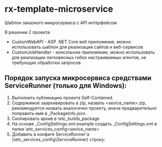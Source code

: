 # rx-template-microservice
Шаблон заказного микросервиса с API интерфейсом

В решении 2 проекта:
* CustomWebAPI - ASP .NET Core веб приложение, можно использовать шаблон для реализации сайтов и веб-сервисов
* CustomJobHandler - консольное приложение, можно использовать для реализации легковесных гибко настраиваемых агентов, не требующих обработки запросов

## Порядок запуска микросервиса средствами ServiceRunner (только для Windows):
1. Выполнить публикацию проекта Self-Contained.
2. Содержимое заархивировать в zip, назвать <sevice_name>.zip, рекомендуется назвать аналогично проекту, иначе предварительно поправить имя в _PackageInfo.json.
3. Скопировать архив в \etc\_builds_package
4. На основе _ConfigSettings.xml.example создать _ConfigSettings.xml в папке \etc\_services_config\<sevice_name>
5. Добавить в конфиге ServiceRunner'а (\etc\_services_config\ServiceRunner) строку:
   <ServiceSetting Name="<sevice_name>" Config="<sevice_name>\_ConfigSettings.xml" Package="<sevice_name>.zip" ConfigWatcherEnabled="false" Disabled="false" />
